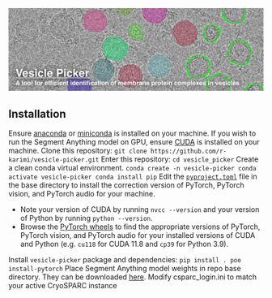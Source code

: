 ![banner](docs/vesicle_picker_banner_withtext.png)

## Installation ##
Ensure [anaconda](https://www.anaconda.com/download) or [miniconda](https://docs.anaconda.com/miniconda/) is installed on your machine.
If you wish to run the Segment Anything model on GPU, ensure [CUDA](https://docs.nvidia.com/cuda/) is installed on your machine.
Clone this repository:
  	```
  	git clone https://github.com/r-karimi/vesicle-picker.git
  	```
Enter this repository:
	```
	cd vesicle_picker
 	```
Create a clean conda virtual environment.
	```
	conda create -n vesicle-picker
 	conda activate vesicle-picker
 	conda install pip
 	```
Edit the [`pyproject.toml`](pyproject.toml) file in the base directory to install the correction version of PyTorch, PyTorch vision, and PyTorch audio for your machine.
- Note your version of CUDA by running `nvcc --version` and your version of Python by running `python --version`.
- Browse the [PyTorch wheels](https://download.pytorch.org/whl/torch/) to find the appropriate versions of PyTorch, PyTorch vision, and PyTorch audio for your installed versions of CUDA and Python (e.g. `cu118` for CUDA 11.8 and `cp39` for Python 3.9).
 
Install `vesicle-picker` package and dependencies:
	```
	pip install .
	poe install-pytorch
 	```
Place Segment Anything model weights in repo base directory. They can be downloaded [here](https://github.com/facebookresearch/segment-anything#model-checkpoints).
Modify csparc_login.ini to match your active CryoSPARC instance
